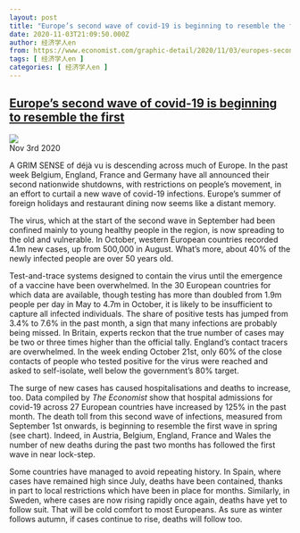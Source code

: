 ```yaml
---
layout: post
title: "Europe’s second wave of covid-19 is beginning to resemble the first"
date: 2020-11-03T21:09:50.000Z
author: 经济学人en
from: https://www.economist.com/graphic-detail/2020/11/03/europes-second-wave-of-covid-19-is-beginning-to-resemble-the-first
tags: [ 经济学人en ]
categories: [ 经济学人en ]
---
```

<!--1604437790000-->
[Europe’s second wave of covid-19 is beginning to resemble the first](https://www.economist.com/graphic-detail/2020/11/03/europes-second-wave-of-covid-19-is-beginning-to-resemble-the-first)
------

<div>
<img src="https://images.weserv.nl/?url=www.economist.com/img/b/1280/1298/90/sites/default/files/20201107_WOC128.png"/><div></div><aside ><div ><time itemscope="" itemType="http://schema.org/DateTime" dateTime="2020-11-03T00:00:00Z" >Nov 3rd 2020</time><meta itemProp="author" content="The Economist"/></div></aside><p >A GRIM SENSE of déjà vu is descending across much of Europe. In the past week Belgium, England, France and Germany have all announced their second nationwide shutdowns, with restrictions on people’s movement, in an effort to curtail a new wave of covid-19 infections. Europe’s summer of foreign holidays and restaurant dining now seems like a distant memory.</p><p >The virus, which at the start of the second wave in September had been confined mainly to young healthy people in the region, is now spreading to the old and vulnerable. In October, western European countries recorded 4.1m new cases, up from 500,000 in August. What’s more, about 40% of the newly infected people are over 50 years old.</p><div id="" ><div><div id="econ-1"></div></div></div><p >Test-and-trace systems designed to contain the virus until the emergence of a vaccine have been overwhelmed. In the 30 European countries for which data are available, though testing has more than doubled from 1.9m people per day in May to 4.7m in October, it is likely to be insufficient to capture all infected individuals. The share of positive tests has jumped from 3.4% to 7.6% in the past month, a sign that many infections are probably being missed. In Britain, experts reckon that the true number of cases may be two or three times higher than the official tally. England’s contact tracers are overwhelmed. In the week ending October 21st, only 60% of the close contacts of people who tested positive for the virus were reached and asked to self-isolate, well below the government’s 80% target.</p><p >The surge of new cases has caused hospitalisations and deaths to increase, too. Data compiled by <em>The Economist</em> show that hospital admissions for covid-19 across 27 European countries have increased by 125% in the past month. The death toll from this second wave of infections, measured from September 1st onwards, is beginning to resemble the first wave in spring (see chart). Indeed, in Austria, Belgium, England, France and Wales the number of new deaths during the past two months has followed the first wave in near lock-step.</p><p >Some countries have managed to avoid repeating history. In Spain, where cases have remained high since July, deaths have been contained, thanks in part to local restrictions which have been in place for months. Similarly, in Sweden, where cases are now rising rapidly once again, deaths have yet to follow suit. That will be cold comfort to most Europeans. As sure as winter follows autumn, if cases continue to rise, deaths will follow too.</p>
</div>
